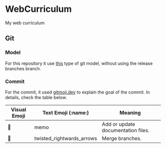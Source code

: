 # WebCurriculum
My web curriculum

## Git
### Model
For this repository it use [this](https://www.diegor.it/assets/images/git1.png) type of git model, without using the release branches branch.

### Commit
For the commit, it used [gitmoji.dev](https://gitmoji.dev/) to explain the goal of the commit. In details, check the table below.

| Visual Emoji | Text Emoji (:name:) | Meaning |
| ------------ | ---------- | ------- |
| 📝 | memo | Add or update documentation files. |
| 🔀 | twisted_rightwards_arrows | Merge branches. |